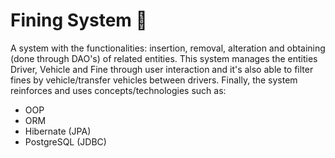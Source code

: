 # Fining System 🚦

A system with the functionalities: insertion, removal, alteration and obtaining (done through DAO's) of related entities. This system manages the entities Driver, Vehicle and Fine through user interaction and it's also able to filter fines by vehicle/transfer vehicles between drivers. Finally, the system reinforces and uses concepts/technologies such as:

* OOP
* ORM
* Hibernate (JPA)
* PostgreSQL (JDBC)
